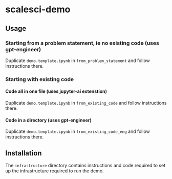 # scalesci-demo

## Usage

### Starting from a problem statement, ie no existing code (uses gpt-engineer)

Duplicate `demo.template.ipynb` in `from_problem_statement` and follow instructions there.

### Starting with existing code

#### Code all in one file (uses jupyter-ai extenstion)

Duplicate `demo.template.ipynb` in `from_existing_code` and follow instructions there.

#### Code in a directory (uses gpt-engineer)

Duplicate `demo.template.ipynb` in `from_existing_code_eng` and follow instructions there.

## Installation

The `infrastructure` directory contains instructions and code required to set up the infrastructure required to run the demo.